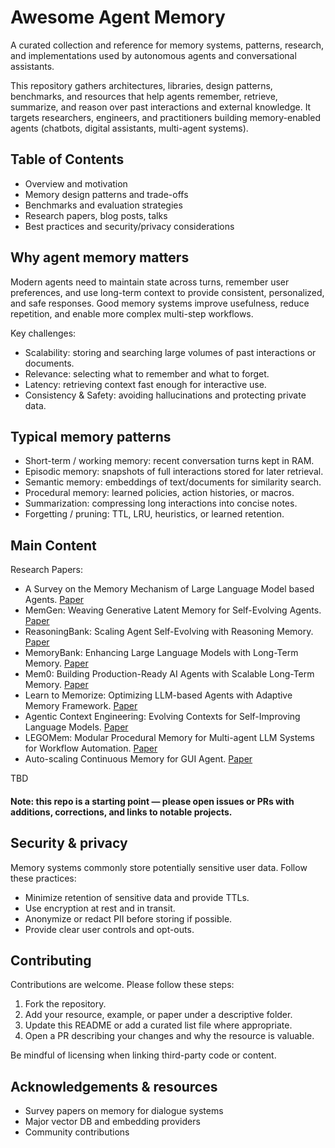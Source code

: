 # Awesome Agent Memory

A curated collection and reference for memory systems, patterns, research, and implementations used by autonomous agents and conversational assistants.

This repository gathers architectures, libraries, design patterns, benchmarks, and resources that help agents remember, retrieve, summarize, and reason over past interactions and external knowledge. It targets researchers, engineers, and practitioners building memory-enabled agents (chatbots, digital assistants, multi-agent systems).

## Table of Contents

- Overview and motivation
- Memory design patterns and trade-offs
- Benchmarks and evaluation strategies
- Research papers, blog posts, talks
- Best practices and security/privacy considerations

## Why agent memory matters

Modern agents need to maintain state across turns, remember user preferences, and use long-term context to provide consistent, personalized, and safe responses. Good memory systems improve usefulness, reduce repetition, and enable more complex multi-step workflows.

Key challenges:

- Scalability: storing and searching large volumes of past interactions or documents.
- Relevance: selecting what to remember and what to forget.
- Latency: retrieving context fast enough for interactive use.
- Consistency & Safety: avoiding hallucinations and protecting private data.

## Typical memory patterns

- Short-term / working memory: recent conversation turns kept in RAM.
- Episodic memory: snapshots of full interactions stored for later retrieval.
- Semantic memory: embeddings of text/documents for similarity search.
- Procedural memory: learned policies, action histories, or macros.
- Summarization: compressing long interactions into concise notes.
- Forgetting / pruning: TTL, LRU, heuristics, or learned retention.

## Main Content

Research Papers:

- A Survey on the Memory Mechanism of Large Language Model based Agents. [Paper](https://arxiv.org/abs/2404.13501)
- MemGen: Weaving Generative Latent Memory for Self-Evolving Agents. [Paper](https://arxiv.org/abs/2509.24704)
- ReasoningBank: Scaling Agent Self-Evolving with Reasoning Memory. [Paper](https://arxiv.org/abs/2509.25140)
- MemoryBank: Enhancing Large Language Models with Long-Term Memory. [Paper](https://arxiv.org/abs/2305.10250)
- Mem0: Building Production-Ready AI Agents with Scalable Long-Term Memory. [Paper](https://arxiv.org/abs/2504.19413)
- Learn to Memorize: Optimizing LLM-based Agents with Adaptive Memory Framework. [Paper](https://arxiv.org/abs/2508.16629)
- Agentic Context Engineering: Evolving Contexts for Self-Improving Language Models. [Paper](https://arxiv.org/abs/2510.04618)
- LEGOMem: Modular Procedural Memory for Multi-agent LLM Systems for Workflow Automation. [Paper](https://arxiv.org/abs/2510.04851)
- Auto-scaling Continuous Memory for GUI Agent. [Paper](https://arxiv.org/abs/2510.09038)

TBD

#### Note: this repo is a starting point — please open issues or PRs with additions, corrections, and links to notable projects.

## Security & privacy

Memory systems commonly store potentially sensitive user data. Follow these practices:

- Minimize retention of sensitive data and provide TTLs.
- Use encryption at rest and in transit.
- Anonymize or redact PII before storing if possible.
- Provide clear user controls and opt-outs.

## Contributing

Contributions are welcome. Please follow these steps:

1. Fork the repository.
2. Add your resource, example, or paper under a descriptive folder.
3. Update this README or add a curated list file where appropriate.
4. Open a PR describing your changes and why the resource is valuable.

Be mindful of licensing when linking third-party code or content.


## Acknowledgements & resources

- Survey papers on memory for dialogue systems
- Major vector DB and embedding providers
- Community contributions
